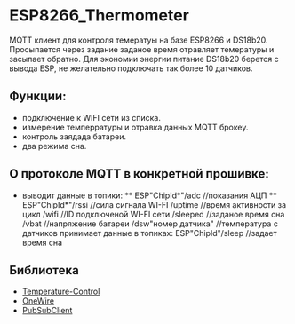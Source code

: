 # ESP8266_Thermometer
MQTT клиент для контроля темератуы на базе ESP8266 и DS18b20. Просыпается через задание заданое время отравляет темературы и засыпает обратно. 
Для экономии энергии питание DS18b20 берется с вывода ESP, не желательно подключать так более 10 датчиков. 
## Функции:
- подключение к WIFI сети из списка.
- измерение темперратуры и отравка данных MQTT брокеу.
- контроль заядада батареи. 
- два режима сна. 
## О протоколе MQTT в конкретной прошивке:
* выводит данные в топики:
** ESP"ChipId*"/adc  	//показания АЦП 
** ESP"ChipId*"/rssi 	//сила сигнала WI-FI
			       /uptime 			        //время активности за цикл 
	           /wifi 				        //ID подключеной WI-FI сети
	           /sleeped 		        //заданое время сна
	           /vbat 				        //напряжение батареи
	           /dsw"номер датчика"	//температура с датчиков 
принимает данные в топиках:
	ESP"ChipId"/sleep 				      //задает время сна

## Библиотека 
* [Temperature-Control](https://github.com/milesburton/Arduino-Temperature-Control-Library)
* [OneWire](https://github.com/PaulStoffregen/OneWire)
* [PubSubClient](https://github.com/Imroy/pubsubclient)
